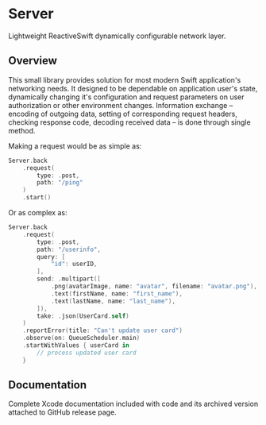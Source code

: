 # Server

Lightweight ReactiveSwift dynamically configurable network layer.

## Overview

This small library provides solution for most modern Swift application's networking needs. It designed to be dependable on application user's state, dynamically changing it's configuration and request parameters on user authorization or other environment changes. Information exchange – encoding of outgoing data, setting of corresponding request headers, checking response code, decoding received data – is done through single method.

Making a request would be as simple as:

```swift
Server.back
    .request(
        type: .post,
        path: "/ping"
    )
    .start()
```

Or as complex as:

```swift
Server.back
    .request(
        type: .post,
        path: "/userinfo",
        query: [
            "id": userID,
        ],
        send: .multipart([
            .png(avatarImage, name: "avatar", filename: "avatar.png"),
            .text(firstName, name: "first_name"),
            .text(lastName, name: "last_name"),
        ]),
        take: .json(UserCard.self)
    )
    .reportError(title: "Can't update user card")
    .observe(on: QueueScheduler.main)
    .startWithValues { userCard in
        // process updated user card
    }
```

## Documentation

Complete Xcode documentation included with code and its archived version attached to GitHub release page.
